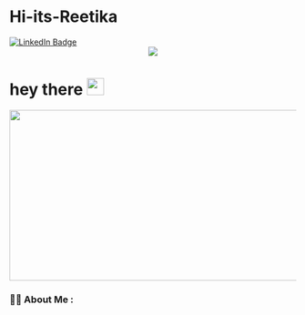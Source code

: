 # Hi-its-Reetika
<div id ="badges">
  <a href="https://www.linkedin.com/in/reetikan/">
<img src = "https://img.shields.io/badge/LinkedIn-blue?style=for-the-badge&logo=linkedin&logoColor=white" alt="LinkedIn Badge"/>    
  </a>
</div>
<div id ="header" align="center">
<img src = "http://allisonhouse.tumblr.com/post/96544191818/messages-1-smooth-ed-http-allison-house-404"/>
</div>
<h1>
  hey there
  <img src="https://media.giphy.com/media/hvRJCLFzcasrR4ia7z/giphy.gif" width="30px"/>
</h1>
<div align="center">
  <img src="[https://media.giphy.com/media/dWesBcTLavkZuG35MI/giphy.gif](http://allisonhouse.tumblr.com/post/96544191818/messages-1-smooth-ed-http-allison-house-404)http://allisonhouse.tumblr.com/post/96544191818/messages-1-smooth-ed-http-allison-house-404" width="600" height="300"/>
</div>

### :woman_technologist: About Me :
